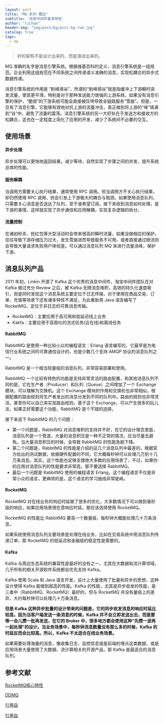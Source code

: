 ```yaml
---
layout: post
title: "MQ 系列 概述"
subtitle: '消息中间件基本特性'
author: "lichao"
header-img: "img/post/bg/post-bg-rwd.jpg"
catalog: true
tags:
  - mq
---
```


> 好的架构不是设计出来的，而是演进出来的。

MQ 准确的名字是消息引擎系统。根据维基百科的定义，消息引擎系统是一组规范。企业利用这组规范在不同系统之间传递语义准确的消息，实现松耦合的异步式数据传递。

消息引擎系统的作用是 “削峰填谷”，所谓的“削峰填谷”就是指缓冲上下游瞬时突发流量，使其更平滑。特别是对于那种发送能力很强的上游系统，如果没有消息引擎的保护，“脆弱”的下游系统可能会直接被压垮导致全链路服务“雪崩”。但是，一旦有了消息引擎，它能够有效地对抗上游的流量冲击，真正做到将上游的“峰”填满到“谷”中，避免了流量的震荡。消息引擎系统的另一大好处在于发送方和接收方的松耦合，这也在一定程度上简化了应用的开发，减少了系统间不必要的交互。

## 使用场景

#### 异步处理

异步处理可以更快地返回结果。减少等待，自然实现了步骤之间的并发，提升系统总体的性能。

#### 服务解耦

当调用方需要关心执行结果，通常使用 RPC 调用。但当调用方不关心执行结果，却仍然使用 RPC 调用，则会引发上下游极大的耦合与瓶颈。如果使用消息队列，只需要关心消息是否送达了队列，至于谁希望订阅，接下来收到消息如何处理，是下游的事情，这样就实现了异步通信和应用解耦，实现复杂逻辑的拆分。

#### 流量控制

在诸如秒杀、抢红包等大型活动时会带来很高的瞬时流量，如果没做相应的保护，往往导致下游存储压力过大，发生雪崩进而导致服务不可用，或者直接通过限流则会导致大量请求失败用户体验差。可以通过消息队列 MQ 来进行流量消峰，保护下游。

## 消息队列产品

2011 年初，Linkin 开源了 Kafka 这个优秀的消息中间件，淘宝中间件团队在对 Kafka 做过充分 Review 之后，被 Kafka 无限消息堆积，高效的持久化速度吸引，但是同时发现这个消息系统主要定位于日志传输，对于使用在商品交易、订单、充值等场景下还有诸多特性不满足，为此重新用 Java 语言编写了 RocketMQ，定位于非日志的可靠消息传输。

* RocketMQ：主要应用于高可用和低延迟线上业务
* Kakfa：主要应用于高吞吐的流式任务(近在线)和离线任务

#### RabbitMQ

RabbitMQ 是使用一种比较小众的编程语言：Erlang 语言编写的，它最早是为电信行业系统之间的可靠通信设计的，也是少数几个支持 AMQP 协议的消息队列之一。

RabbitMQ 是一个相当轻量级的消息队列，非常容易部署和使用。

RabbitMQ 一个比较有特色的功能是支持非常灵活的路由配置，和其他消息队列不同的是，它在生产者（Producer）和队列（Queue）之间增加了一个 Exchange 模块，可以理解为交换机。这个 Exchange 模块的作用和交换机也非常相似，根据配置的路由规则将生产者发出的消息分发到不同的队列中。路由的规则也非常灵活，甚至你可以自己来实现路由规则。基于这个 Exchange，可以产生很多的玩儿法，如果正好需要这个功能，RabbitMQ 是个不错的选择。

接下来说下 RabbitMQ 的几个问题：

* 第一个问题是，RabbitMQ 对消息堆积的支持并不好，在它的设计理念里面，消息队列是一个管道，大量的消息积压是一种不正常的情况，应当尽量去避免。当大量消息积压的时候，会导致 RabbitMQ 的性能急剧下降。
* 第二个问题是，RabbitMQ 的性能是介绍的这几个消息队列中最差的，根据官方给出的测试数据，依据硬件配置的不同，它大概每秒钟可以处理几万到十几万条消息。其实，这个性能也足够支撑绝大多数的应用场景了，不过，如果你的应用对消息队列的性能要求非常高，那不要选择 RabbitMQ。
* 最后一个问题是 RabbitMQ 使用的编程语言 Erlang，这个编程语言不仅是非常小众的语言，更麻烦的是，这个语言的学习曲线非常陡峭。

#### RocketMQ

RocketMQ 对在线业务的响应时延做了很多的优化，大多数情况下可以做到毫秒级的响应，如果应用场景很在意响应时延，那应该选择使用 RocketMQ。

RocketMQ 的性能比 RabbitMQ 要高一个数量级，每秒钟大概能处理几十万条消息。

如果系统使用消息队列主要场景是处理在线业务，比如在交易系统中用消息队列传递订单，那 RocketMQ 的低延迟和金融级的稳定性是需要的。

#### Kafka

Kafka 与周边生态系统的兼容性是最好的没有之一，尤其在大数据和流计算领域，几乎所有的相关开源软件系统都会优先支持 Kafka。

Kafka 使用 Scala 和 Java 语言开发，设计上大量使用了批量和异步的思想，这种设计使得 Kafka 能做到超高的性能。Kafka 的性能，尤其是异步收发的性能，是三者中（RabbitMQ、RocketMQ）最好的，但与 RocketMQ 并没有量级上的差异，大约每秒钟可以处理几十万条消息。

**但是 Kafka 这种异步批量的设计带来的问题是，它的同步收发消息的响应时延比较高，因为当客户端发送一条消息的时候，Kafka 并不会立即发送出去，而是要等一会儿攒一批再发送，在它的 Broker 中，很多地方都会使用这种“先攒一波再一起处理”的设计。当业务场景中，每秒钟消息数量没有那么多的时候，Kafka 的时延反而会比较高。所以，Kafka 不太适合在线业务场景。**

如果需要处理海量的消息，像收集日志、监控信息或是前端的埋点这类数据，或是应用场景大量使用了大数据、流计算相关的开源产品，那 Kafka 是最适合的消息队列。

## 参考文献

[RocketMQ核心特性](https://github.com/apache/rocketmq/blob/master/docs/cn/features.md)

[DDMQ](https://github.com/didi/DDMQ/blob/master/README_CN.md)

[引用自](http://jm.taobao.org/2016/03/24/rmq-vs-kafka/)

[引用自](https://www.jianshu.com/p/c474ca9f9430)
